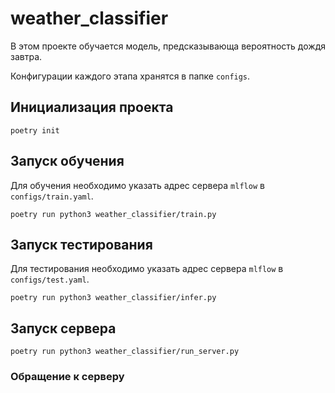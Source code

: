# weather_classifier

В этом проекте обучается модель, предсказывающа вероятность дождя завтра.

Конфигурации каждого этапа хранятся в папке `configs`.

## Инициализация проекта

```shell
poetry init
```

## Запуск обучения

Для обучения необходимо указать адрес сервера `mlflow` в `configs/train.yaml`.

```shell
poetry run python3 weather_classifier/train.py
```

## Запуск тестирования

Для тестирования необходимо указать адрес сервера `mlflow` в `configs/test.yaml`.

```shell
poetry run python3 weather_classifier/infer.py
```

## Запуск сервера

```shell
poetry run python3 weather_classifier/run_server.py
```

### Обращение к серверу
